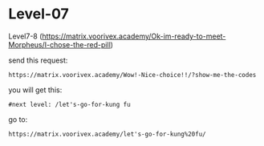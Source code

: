 # Level-07

Level7-8 (https://matrix.voorivex.academy/Ok-im-ready-to-meet-Morpheus/I-chose-the-red-pill)

send this request:

```text
https://matrix.voorivex.academy/Wow!-Nice-choice!!/?show-me-the-codes
```

you will get this:

```text
#next level: /let's-go-for-kung fu
```

go to:

```text
https://matrix.voorivex.academy/let's-go-for-kung%20fu/
```
